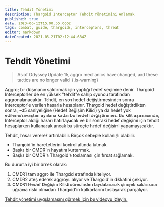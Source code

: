 ```yaml
---
title: Tehdit Yönetimi
description: Thargoid Interceptor Tehdit Yönetimini Anlamak
published: true
date: 2023-06-12T15:00:55.005Z
tags: combat, guide, thargoids, interceptors, threat
editor: markdown
dateCreated: 2021-06-21T02:12:44.684Z
---
```


# Tehdit Yönetimi
> As of Odyssey Update 15, aggro mechanics have changed, and these tactics are no longer valid. {.is-warning}


Aggro; bir düşmanın saldırmak için yaptığı hedef seçimine denir. Thargoid Interceptorler de en yüksek "tehdit"e sahip oyuncu tarafından aggronalanacaktır. Tehdit, en son hedef değiştirmesinden sonra Interceptor'e verilen hasarla hesaplanır. Thargoid hedef değiştirdikten sonra, ~35 saniyeliğine (Hedef Değişim Kilidi) ya da hedef yok edilene/savaştan ayrılana kadar bu hedefi değiştiremez. Bu kilit aşamasında, Interceptor aldığı hasarı hatırlayacak ve bir sonraki hedef değişimi için tehdit hesaplarken kullanacak ancak bu süreçte hedef değişimi yapamayacaktır.

Tehdit, hasar vererek artırılabilir. Birçok sebeple kullanışlı olabilir.

- Thargoid'in hareketlerini kontrol altında tutmak.
- Başka bir CMDR'ın hayatını kurtarmak.
- Başka bir CMDR'a Thargoid'e toslaması için fırsat sağlamak.

Bu duruma iyi bir örnek olarak:

1. CMDR1 tam aggro ile Thargoid etrafında kitelıyor.
1. CMDR2 ateş ederek aggroyu alıyor ve Thargoid'in dikkatini çekiyor.
1. CMDR1 Hedef Değişim Kilidi sürecinden faydalanarak şimşek saldırısına uğrama riski olmadan Thargoid'in kalkanlarını toslayarak parçalıyor.

[Tehdit yönetimi uygulamasını görmek için bu videoyu izleyin.](https://youtu.be/pGBnAZDxVCU)